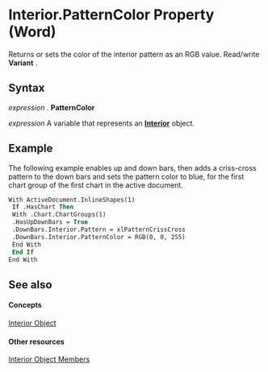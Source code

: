 
# Interior.PatternColor Property (Word)

Returns or sets the color of the interior pattern as an RGB value. Read/write  **Variant** .


## Syntax

 _expression_ . **PatternColor**

 _expression_ A variable that represents an **[Interior](6fc3e311-a7c9-bfa9-7459-9cea177b08e5.md)** object.


## Example

The following example enables up and down bars, then adds a criss-cross pattern to the down bars and sets the pattern color to blue, for the first chart group of the first chart in the active document.


```vb
With ActiveDocument.InlineShapes(1) 
 If .HasChart Then 
 With .Chart.ChartGroups(1) 
 .HasUpDownBars = True 
 .DownBars.Interior.Pattern = xlPatternCrissCross 
 .DownBars.Interior.PatternColor = RGB(0, 0, 255) 
 End With 
 End If 
End With
```


## See also


#### Concepts


[Interior Object](6fc3e311-a7c9-bfa9-7459-9cea177b08e5.md)
#### Other resources


[Interior Object Members](a528e045-afab-9205-a5cd-1a7dd9b36e9b.md)
